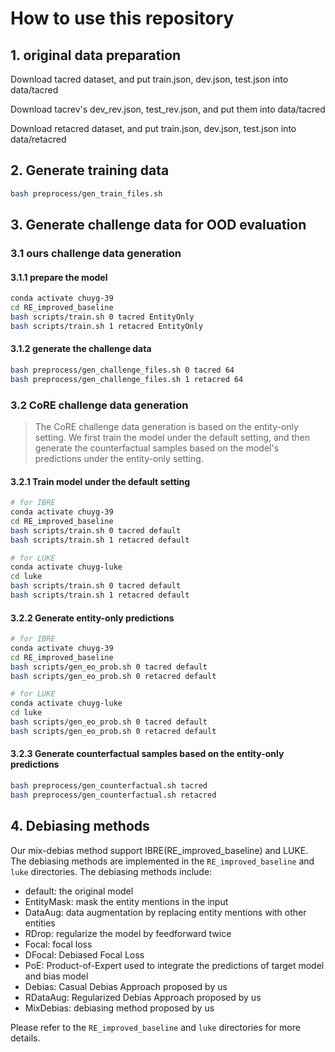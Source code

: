 # How to use this repository

## 1. original data preparation

Download tacred dataset, and put train.json, dev.json, test.json into data/tacred

Download tacrev's dev_rev.json, test_rev.json, and put them into data/tacred

Download retacred dataset, and put train.json, dev.json, test.json into data/retacred

## 2. Generate training data

```bash
bash preprocess/gen_train_files.sh
```

## 3. Generate challenge data for OOD evaluation

### 3.1 ours challenge data generation

#### 3.1.1 prepare the model

```bash
conda activate chuyg-39
cd RE_improved_baseline
bash scripts/train.sh 0 tacred EntityOnly
bash scripts/train.sh 1 retacred EntityOnly
```

#### 3.1.2 generate the challenge data

```bash
bash preprocess/gen_challenge_files.sh 0 tacred 64
bash preprocess/gen_challenge_files.sh 1 retacred 64
```

### 3.2 CoRE challenge data generation

> The CoRE challenge data generation is based on the entity-only setting. We first train the model under the default setting, and then generate the counterfactual samples based on the model's predictions under the entity-only setting.

#### 3.2.1 Train model under the default setting

```bash
# for IBRE
conda activate chuyg-39
cd RE_improved_baseline
bash scripts/train.sh 0 tacred default
bash scripts/train.sh 1 retacred default
```

```bash
# for LUKE
conda activate chuyg-luke
cd luke
bash scripts/train.sh 0 tacred default
bash scripts/train.sh 1 retacred default
```

#### 3.2.2 Generate entity-only predictions

```bash
# for IBRE
conda activate chuyg-39
cd RE_improved_baseline
bash scripts/gen_eo_prob.sh 0 tacred default
bash scripts/gen_eo_prob.sh 0 retacred default
```

```bash
# for LUKE
conda activate chuyg-luke
cd luke
bash scripts/gen_eo_prob.sh 0 tacred default
bash scripts/gen_eo_prob.sh 0 retacred default
```

#### 3.2.3 Generate counterfactual samples based on the entity-only predictions

```bash
bash preprocess/gen_counterfactual.sh tacred
bash preprocess/gen_counterfactual.sh retacred
```

## 4. Debiasing methods

Our mix-debias method support IBRE(RE_improved_baseline) and LUKE. The debiasing methods are implemented in
the `RE_improved_baseline` and `luke` directories. The debiasing methods include:

* default: the original model
* EntityMask: mask the entity mentions in the input
* DataAug: data augmentation by replacing entity mentions with other entities
* RDrop: regularize the model by feedforward twice
* Focal: focal loss
* DFocal: Debiased Focal Loss
* PoE: Product-of-Expert used to integrate the predictions of target model and bias model
* Debias: Casual Debias Approach proposed by us
* RDataAug: Regularized Debias Approach proposed by us
* MixDebias: debiasing method proposed by us

Please refer to the `RE_improved_baseline` and `luke` directories for more details.